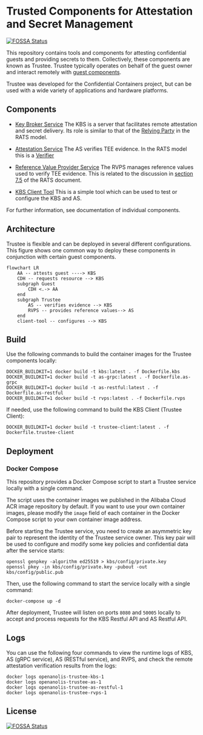 # Trusted Components for Attestation and Secret Management

[![FOSSA Status](https://app.fossa.com/api/projects/git%2Bgithub.com%2Fconfidential-containers%2Fkbs.svg?type=shield)](https://app.fossa.com/projects/git%2Bgithub.com%2Fconfidential-containers%2Fkbs?ref=badge_shield)

This repository contains tools and components for attesting confidential guests and providing secrets to them.
Collectively, these components are known as Trustee.
Trustee typically operates on behalf of the guest owner and interact remotely with
[guest components](https://github.com/confidential-containers/guest-components).

Trustee was developed for the Confidential Containers project, but can be used with a wide variety
of applications and hardware platforms.

## Components

- [Key Broker Service](kbs)
The KBS is a server that facilitates remote attestation and secret delivery.
Its role is similar to that of the [Relying Party](https://www.ietf.org/archive/id/draft-ietf-rats-architecture-22.html#name-relying-party)
in the RATS model.

- [Attestation Service](attestation-service)
The AS verifies TEE evidence.
In the RATS model this is a [Verifier](https://www.ietf.org/archive/id/draft-ietf-rats-architecture-22.html#name-verifier)

- [Reference Value Provider Service](rvps)
The RVPS manages reference values used to verify TEE evidence.
This is related to the discussion in [section 7.5](https://www.ietf.org/archive/id/draft-ietf-rats-architecture-22.html#name-endorser-reference-value-pr)
of the RATS document.

- [KBS Client Tool](tools/kbs-client/)
This is a simple tool which can be used to test or configure the KBS and AS.

For further information, see documentation of individual components.

## Architecture

Trustee is flexible and can be deployed in several different configurations.
This figure shows one common way to deploy these components in conjunction with certain guest components.

```mermaid
flowchart LR
    AA -- attests guest ----> KBS
    CDH -- requests resource --> KBS
    subgraph Guest
        CDH <.-> AA
    end
    subgraph Trustee
        AS -- verifies evidence --> KBS
        RVPS -- provides reference values--> AS
    end
    client-tool -- configures --> KBS
```

## Build

Use the following commands to build the container images for the Trustee components locally:

```shell
DOCKER_BUILDKIT=1 docker build -t kbs:latest . -f Dockerfile.kbs
DOCKER_BUILDKIT=1 docker build -t as-grpc:latest . -f Dockerfile.as-grpc
DOCKER_BUILDKIT=1 docker build -t as-restful:latest . -f Dockerfile.as-restful
DOCKER_BUILDKIT=1 docker build -t rvps:latest . -f Dockerfile.rvps
```

If needed, use the following command to build the KBS Client (Trustee Client):

```shell
DOCKER_BUILDKIT=1 docker build -t trustee-client:latest . -f Dockerfile.trustee-client
```

## Deployment

### Docker Compose

This repository provides a Docker Compose script to start a Trustee service locally with a single command.

The script uses the container images we published in the Alibaba Cloud ACR image repository by default. If you want to use your own container images, please modify the `image` field of each container in the Docker Compose script to your own container image address.

Before starting the Trustee service, you need to create an asymmetric key pair to represent the identity of the Trustee service owner. This key pair will be used to configure and modify some key policies and confidential data after the service starts:

```shell
openssl genpkey -algorithm ed25519 > kbs/config/private.key
openssl pkey -in kbs/config/private.key -pubout -out kbs/config/public.pub
```

Then, use the following command to start the service locally with a single command:

```shell
docker-compose up -d
```

After deployment, Trustee will listen on ports `8080` and `50005` locally to accept and process requests for the KBS Restful API and AS Restful API.

## Logs

You can use the following four commands to view the runtime logs of KBS, AS (gRPC service), AS (RESTful service), and RVPS, and check the remote attestation verification results from the logs:

```shell
docker logs openanolis-trustee-kbs-1
docker logs openanolis-trustee-as-1
docker logs openanolis-trustee-as-restful-1
docker logs openanolis-trustee-rvps-1
```

## License
[![FOSSA Status](https://app.fossa.com/api/projects/git%2Bgithub.com%2Fconfidential-containers%2Fkbs.svg?type=large)](https://app.fossa.com/projects/git%2Bgithub.com%2Fconfidential-containers%2Fkbs?ref=badge_large)
